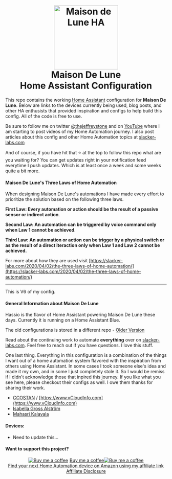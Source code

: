
<h1 align="center">
  <a name="logo" href="http://slacker-labs.com"><img src="https://github.com/thejeffreystone/homeassistant-config/blob/main/images/mdl_bw-2.png" alt="Maison de Lune HA" width="200"></a>
  <br>
  Maison De Lune
  <br>
  Home Assistant Configuration
</h1>

This repo contains the working [Home Assistant](https://home-assistant.io/) configuration for **Maison De Lune**. Below are links to the devices currently being used, blog posts, and other HA enthusists that provided inspiration and configs to help build this config. All of the code is free to use.

Be sure to follow me on twitter [@thejeffreystone](https://twitter.com/thejeffreystone) and on [YouTube](https://www.youtube.com/channel/UCipZJ6748kd8TbelSxcvcVg) where I am starting to post videos of my Home Automation journey. I also post articles about this config and other Home Automation topics at [slacker-labs.com](https://slacker-labs.com)

And of course, if you have hit that :star: at the top to follow this repo what are you waiting for? You can get updates right in your notification feed everytime I push updates. Which is at least once a week and some weeks quite a bit more.  

#### Maison De Lune's Three Laws of Home Automation 

When designing Maison De Lune's automations I have made every effort to prioritize the solution based on the following three laws. 

**First Law: Every automation or action should be the result of a passive sensor or indirect action**.

**Second Law: An automation can be triggered by voice command only when Law 1 cannot be achieved**.

**Third Law: An automation or action can be trigger by a physical switch or as the result of a direct iteraction only when Law 1 and Law 2 cannot be achieved.**

For more about how they are used visit [https://slacker-labs.com/2020/04/02/the-three-laws-of-home-automation/](https://slacker-labs.com/2020/04/02/the-three-laws-of-home-automation/)

<hr>

This is V6 of my config.

#### General Information about Maison De Lune

Hassio is the flavor of Home Assistant powering Maison De Lune these days. Currently it is running on a Home Assistant Blue. 

The old configurations is stored in a different repo - [Older Version](https://github.com/thejeffreystone/home-assistant-configuration)

Read about the continuing work to automate **everything** over on [slacker-labs.com](https://slacker-labs.com). Feel free to reach out if you have questions. I love this stuff. 

One last thing. Everything in this configuration is a combination of the things I want out of a home automation system flavored with the inspiration from others using Home Assistant. In some cases I took someone else's idea and made it my own, and in some I just completely stole it. So I would be remiss if I didn't acknowledge those that inpired this journey. If you like what you see here, please checkout their configs as well. I owe them thanks for sharing their work.   

* [CCOSTAN](https://github.com/CCOSTAN/Home-AssistantConfig#logo) / [https://www.vCloudInfo.com](https://www.vCloudInfo.com)
* [Isabella Gross Alström](https://isabellaalstrom.github.io/)
* [Mahasri Kalavala](https://github.com/skalavala/mysmarthome)
 
#### Devices:
 - Need to update this...

#### Want to support this project?

<p align="center">
<a target="_blank" href="https://www.buymeacoffee.com/icE6DeBut"><img src="https://www.buymeacoffee.com/assets/img/BMC-btn-logo.svg" alt="Buy me a coffee"><span style="margin-left:5px">Buy me a coffee</span></a><a target="_blank" href="https://www.buymeacoffee.com/icE6DeBut"><img src="https://www.buymeacoffee.com/assets/img/BMC-btn-logo.svg" alt="Buy me a coffee"></a>

<br />
<a target="_blank" href="https://www.amazon.com/gp/search/ref=as_li_qf_sp_sr_il_tl?ie=UTF8&tag=thejeffreysto-20&keywords=Home Automation&index=aps&camp=1789&creative=9325&linkCode=xm2&linkId=8f8efaca6bcebfd793c383c68c070400">Find your next Home Automation device on Amazon using my affiliate link</a><img src="//ir-na.amazon-adsystem.com/e/ir?t=thejeffreystone-20&l=ur2&o=1" width="1" height="1" border="0" alt="" style="border:none !important; margin:0px !important;" />
<br />
<a href="https://slacker-labs.com/affiliate-disclosure/">
Affiliate Disclosure
</a>
</p>

